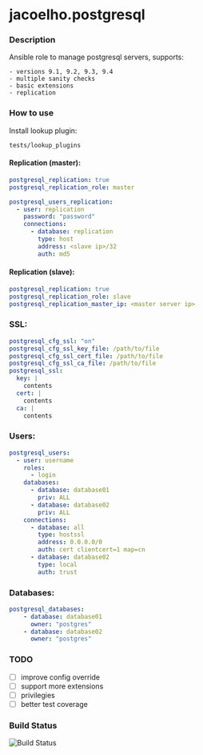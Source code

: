 # jacoelho.postgresql

### Description

Ansible role to manage postgresql servers, supports:

    - versions 9.1, 9.2, 9.3, 9.4
    - multiple sanity checks
    - basic extensions
    - replication

### How to use

Install lookup plugin:

```shell
tests/lookup_plugins
```


#### Replication (master):
```yaml
postgresql_replication: true
postgresql_replication_role: master

postgresql_users_replication:
  - user: replication
    password: "password"
    connections:
      - database: replication
        type: host
        address: <slave ip>/32
        auth: md5
```

#### Replication (slave):
```yaml
postgresql_replication: true
postgresql_replication_role: slave
postgresql_replication_master_ip: <master server ip>
```

### SSL:
```yaml
postgresql_cfg_ssl: "on"
postgresql_cfg_ssl_key_file: /path/to/file
postgresql_cfg_ssl_cert_file: /path/to/file
postgresql_cfg_ssl_ca_file: /path/to/file
postgresql_ssl:
  key: |
    contents
  cert: |
    contents
  ca: |
    contents
```

### Users:
```yaml
postgresql_users:
  - user: username
    roles:
      - login
    databases:
      - database: database01
        priv: ALL
      - database: database02
        priv: ALL
    connections:
      - database: all
        type: hostssl
        address: 0.0.0.0/0
        auth: cert clientcert=1 map=cn
      - database: database02
        type: local
        auth: trust
```

### Databases:
```yaml
postgresql_databases:
    - database: database01
      owner: "postgres"
    - database: database02
      owner: "postgres"
```


### TODO

- [ ] improve config override
- [ ] support more extensions
- [ ] privilegies
- [ ] better test coverage

### Build Status

![Build Status](https://travis-ci.org/jacoelho/jacoelho.postgresql.svg?branch=master)
